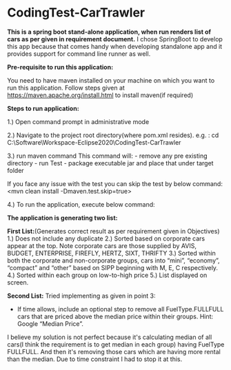 # CodingTest-CarTrawler

**This is a spring boot stand-alone application, when run renders list of cars as per given in requirement document.**
 I chose SpringBoot to develop this app because that comes handy when developing standalone app and it provides support for command line runner as well.

**Pre-requisite to run this application:**

You need to have maven installed on your machine on which you want to run this application.
Follow steps given at https://maven.apache.org/install.html to install maven(if required)

**Steps to run application:**

1.) Open command prompt in administrative mode

2.) Navigate to the project root directory(where pom.xml resides).
	e.g. :  cd  C:\Software\Workspace-Eclipse2020\CodingTest-CarTrawler
	
3.) run maven command <mvn clean package>
	This command will:
	- remove any pre existing directory
	- run Test
	- package executable jar and place that under target folder
	
If you face any issue with the test you can skip the test by below command:
	<mvn clean install -Dmaven.test.skip=true>

4.) To run the application, execute below command:
      <mvn spring-boot:run> 
      
**The application is generating two list:**

**First List:**(Generates correct result as per requirement given in Objectives)
1.) Does not include any duplicate
2.) Sorted based on corporate cars appear at the top. Note corporate cars are those supplied by AVIS, BUDGET, ENTERPRISE, FIREFLY, HERTZ, SIXT, THRIFTY
3.) Sorted within both the corporate and non-corporate groups, cars into “mini”, “economy”, “compact” and “other” based on SIPP beginning with M, E, C respectively.
4.) Sorted within each group on low-to-high price
5.) List displayed on screen.

**Second List:**
Tried implementing as given in point 3:
 - If time allows, include an optional step to remove all FuelType.FULLFULL cars that are priced above the median price within their groups. Hint: Google “Median Price”.
 
 I believe my solution is not perfect because it's calculating median of all cars(I think the requirement is to get median in each group) having FuelType FULLFULL.
 And then it's removing those cars which are having more rental than the median. Due to time constraint I had to stop it at this.



